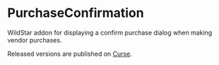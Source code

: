 PurchaseConfirmation
====================

WildStar addon for displaying a confirm purchase dialog when making vendor purchases.

Released versions are published on [Curse](http://www.curse.com/ws-addons/WildStar/220154-purchaseconfirmation).
